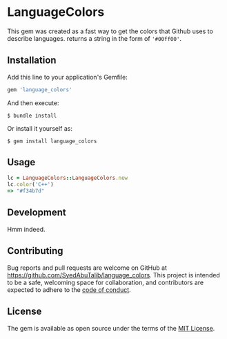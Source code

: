 # LanguageColors

This gem was created as a fast way to get the colors that Github uses to describe languages. returns a string in the form of `'#00ff00'`.

## Installation

Add this line to your application's Gemfile:

```ruby
gem 'language_colors'
```

And then execute:

    $ bundle install

Or install it yourself as:

    $ gem install language_colors

## Usage

```ruby
lc = LanguageColors::LanguageColors.new
lc.color('C++')
=> "#f34b7d"
```

## Development

Hmm indeed.

## Contributing

Bug reports and pull requests are welcome on GitHub at https://github.com/SyedAbuTalib/language_colors. This project is intended to be a safe, welcoming space for collaboration, and contributors are expected to adhere to the [code of conduct](https://github.com/SyedAbuTalib/language_colors/blob/master/CODE_OF_CONDUCT.md).


## License

The gem is available as open source under the terms of the [MIT License](https://opensource.org/licenses/MIT).
